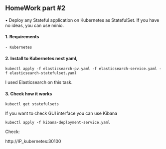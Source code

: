 ## HomeWork part #2
• Deploy any Stateful application on Kubernetes as StatefulSet. If you have no ideas, you can 
use minio.  

#### 1. Requirements 
    - Kubernetes  

#### 2. Install to Kubernetes next yaml,   

```
kubectl apply -f elasticsearch-pv.yaml -f elasticsearch-service.yaml -f elasticsearch-statefulset.yaml
```
I used Elasticsearch on this task.  

#### 3. Check how it works

```
kubectl get statefulsets   
```

If you want to check GUI interface you can use Kibana  

```
kubectl apply -f kibana-deployment-service.yaml
```
Check:

http://IP_kubernetes:30100


